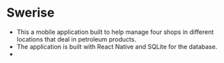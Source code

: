 # Swerise

- This a mobile application built to help manage four shops in different locations that deal in petroleum products.
- The application is built with React Native and SQLite for the database.
-
